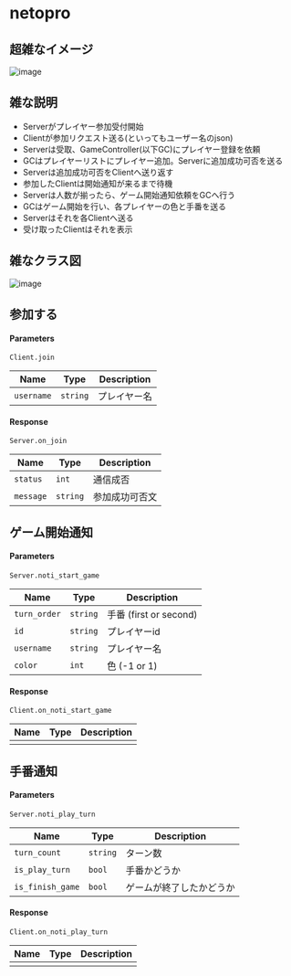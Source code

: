# netopro

## 超雑なイメージ
![image](https://user-images.githubusercontent.com/12966452/33601139-b1561446-d9ee-11e7-9200-eadb88bfc2e9.png)

## 雑な説明
- Serverがプレイヤー参加受付開始
- Clientが参加リクエスト送る(といってもユーザー名のjson)
- Serverは受取、GameController(以下GC)にプレイヤー登録を依頼
- GCはプレイヤーリストにプレイヤー追加。Serverに追加成功可否を送る
- Serverは追加成功可否をClientへ送り返す
- 参加したClientは開始通知が来るまで待機
- Serverは人数が揃ったら、ゲーム開始通知依頼をGCへ行う
- GCはゲーム開始を行い、各プレイヤーの色と手番を送る
- Serverはそれを各Clientへ送る
- 受け取ったClientはそれを表示

## 雑なクラス図
![image](https://www.plantuml.com/plantuml/png/lLLHJnD147w_Nx7fKp4jYQ_tW6119M90a2TZBckxFLQkTytk5gt6XEw1AKAYCH4JH0NY2yPemCI4HCEFMQx8lt3lRkzk3uheYqsJtinEP-URxvkvOSeWOQs60t03siWmgWwa51Gg3aOkAm18GVm8dXWW-ZGzmanmfp8rWyW28ighVh2B6OOEVeoA0yfLTJoQMHIvjMA3sebDK1NXXUpyWOVTrF1SouODP4KrIkzJ8xuJb1rKPsLLcU5w3CbOu61tNltpP77Zw71Ry5U_jjT4vzd9-ixH8JVatI0CJb5EER2Do2XaC4AQcIdQ5aN4bJMOW3A2NJi1vJaUCILS9ejI3IgNXq3XSa7FOe9cP5WrQSLrXfMh989_5Vwku1y5tn7-D-5tHUTBSkQ_4VxdyCoNtnyzVpdOsfDuUYjx4a-A19mYxAe7IKrZBR9JC7MCd9e9HWY1RIDXZ5fLw5hD5Yi-Ae5sAOOMzbh3aK3JavgIsT2oxeVcFuBRb9Y4lt8nh9Zm297Y_l_eK5Q1Ozr54Yoo5d5BYirSJ8JUmcxTArAlEezO2MGkJSYHi9C8kwgTX4bp9wdC1mU7m7LvUyLp6V4SHwBietN1zwDkRXq__zvRNXMTJwApgyw2roz4PobusHLSFhmLVFMyKSZV4pKyxqeR7xOYbdusifQ36vZftlE98CZ6bCcXYBjPJ4Pi85Dabl9AnbX6XXPPbnVGELIB3hBWXmGpf7EJqtOSOoEcHsYCX0ZJfPFtXh896JehTqM2LBdY8L6rMEHzWeBkkzxcXs1jNN0UBod1k_r2_VU27mX-ACtZZIN9Rl3p85ZPrsRb54_9i2PZ6izdlw1BoR9A5nMzUozLHBPBybkaCZanEMs26v3EAS-ryR69qPpdriZqpPnZvlRioFJOZAwGt3QwM3GKPMmq2MAiRJNbHcPvEYIISxTBVkjh6p-5XcKzixFZetzU_l6idjqzsalXhsSWpdNM7-Ng0-sFRmLZM8f2lij_0m00 "image")




## 参加する
#### Parameters
`Client.join`

| Name    | Type | Description     |
|----------|-----|--------|
| `username` | `string` | プレイヤー名 |

#### Response
`Server.on_join`

| Name   | Type | Description      |
|---------|-----|---------|
| `status`  | `int`  | 通信成否    |
| `message` | `string` | 参加成功可否文 |

## ゲーム開始通知
#### Parameters
`Server.noti_start_game`

| Name        | Type      | Description                   |
|--------------|----------|----------------------|
| `turn_order` | `string` | 手番 (first or second) |
| `id`         | `string` | プレイヤーid              |
| `username`   | `string` | プレイヤー名               |
| `color`      | `int`    | 色 (-1 or 1)          |

#### Response
`Client.on_noti_start_game`

| Name | Type | Description  |
|-------|-----|-----|
|       |     |     |


## 手番通知
#### Parameters
`Server.noti_play_turn`

| Name          | Type      | Description     |
|----------------|----------|--------|
| `turn_count`   | `string` | ターン数   |
| `is_play_turn` | `bool`   | 手番かどうか |
| `is_finish_game` | `bool`   | ゲームが終了したかどうか |

#### Response
`Client.on_noti_play_turn`

| Name | Type | Description  |
|-------|-----|-----|
|       |     |     |
